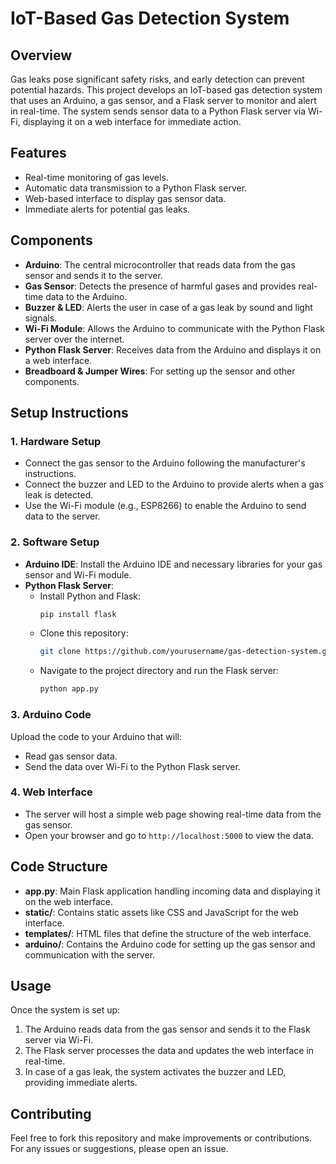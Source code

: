 # IoT-Based Gas Detection System

## Overview
Gas leaks pose significant safety risks, and early detection can prevent potential hazards. This project develops an IoT-based gas detection system that uses an Arduino, a gas sensor, and a Flask server to monitor and alert in real-time. The system sends sensor data to a Python Flask server via Wi-Fi, displaying it on a web interface for immediate action.

## Features
- Real-time monitoring of gas levels.
- Automatic data transmission to a Python Flask server.
- Web-based interface to display gas sensor data.
- Immediate alerts for potential gas leaks.

## Components
- **Arduino**: The central microcontroller that reads data from the gas sensor and sends it to the server.
- **Gas Sensor**: Detects the presence of harmful gases and provides real-time data to the Arduino.
- **Buzzer & LED**: Alerts the user in case of a gas leak by sound and light signals.
- **Wi-Fi Module**: Allows the Arduino to communicate with the Python Flask server over the internet.
- **Python Flask Server**: Receives data from the Arduino and displays it on a web interface.
- **Breadboard & Jumper Wires**: For setting up the sensor and other components.

## Setup Instructions

### 1. Hardware Setup
- Connect the gas sensor to the Arduino following the manufacturer's instructions.
- Connect the buzzer and LED to the Arduino to provide alerts when a gas leak is detected.
- Use the Wi-Fi module (e.g., ESP8266) to enable the Arduino to send data to the server.

### 2. Software Setup
- **Arduino IDE**: Install the Arduino IDE and necessary libraries for your gas sensor and Wi-Fi module.
- **Python Flask Server**:
  - Install Python and Flask:
    ```bash
    pip install flask
    ```
  - Clone this repository:
    ```bash
    git clone https://github.com/yourusername/gas-detection-system.git
    ```
  - Navigate to the project directory and run the Flask server:
    ```bash
    python app.py
    ```

### 3. Arduino Code
Upload the code to your Arduino that will:
- Read gas sensor data.
- Send the data over Wi-Fi to the Python Flask server.

### 4. Web Interface
- The server will host a simple web page showing real-time data from the gas sensor.
- Open your browser and go to `http://localhost:5000` to view the data.

## Code Structure

- **app.py**: Main Flask application handling incoming data and displaying it on the web interface.
- **static/**: Contains static assets like CSS and JavaScript for the web interface.
- **templates/**: HTML files that define the structure of the web interface.
- **arduino/**: Contains the Arduino code for setting up the gas sensor and communication with the server.

## Usage
Once the system is set up:
1. The Arduino reads data from the gas sensor and sends it to the Flask server via Wi-Fi.
2. The Flask server processes the data and updates the web interface in real-time.
3. In case of a gas leak, the system activates the buzzer and LED, providing immediate alerts.

## Contributing
Feel free to fork this repository and make improvements or contributions. For any issues or suggestions, please open an issue.
